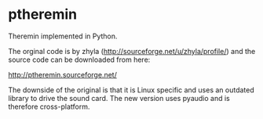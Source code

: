ptheremin
=========

Theremin implemented in Python.

The orginal code is by zhyla (http://sourceforge.net/u/zhyla/profile/) and
the source code can be downloaded from here:

http://ptheremin.sourceforge.net/

The downside of the original is that it is Linux specific and uses an outdated
library to drive the sound card. The new version uses pyaudio and is therefore
cross-platform.

